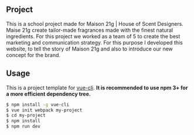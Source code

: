 ## Project
This is a school project made for Maison 21g | House of Scent Designers. Maise 21g create tailor-made fragrances made with the finest natural ingredients.
For this project we worked as a team of 5 to create the best marketing and communication strategy. For this purpose I developed this website, to tell the story of Maison 21g and also to introduce our new concept for the brand. 

## Usage

This is a project template for [vue-cli](https://github.com/vuejs/vue-cli). **It is recommended to use npm 3+ for a more efficient dependency tree.**

``` bash
$ npm install -g vue-cli
$ vue init webpack my-project
$ cd my-project
$ npm install
$ npm run dev
```

